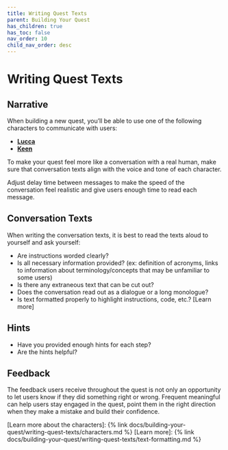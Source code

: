 ```yaml
---
title: Writing Quest Texts 
parent: Building Your Quest
has_children: true
has_toc: false
nav_order: 10
child_nav_order: desc
---
```


# Writing Quest Texts

## Narrative

When building a new quest, you’ll be able to use one of the following characters to communicate with users: 
- [**Lucca**](https://karenuriah5-congenial-orbit-45gj55w747q2jxvw-4000.preview.app.github.dev/docs/building-your-quest/writing-quest-texts/characters.html#lucca) 
- [**Keen**](https://karenuriah5-congenial-orbit-45gj55w747q2jxvw-4000.preview.app.github.dev/docs/building-your-quest/writing-quest-texts/characters.html#keen)

To make your quest feel more like a conversation with a real human, make sure that conversation texts align with the voice and tone of each character. 

Adjust delay time between messages to make the speed of the conversation feel realistic and give users enough time to read each message. 

## Conversation Texts

When writing the conversation texts, it is best to read the texts aloud to yourself and ask yourself: 

- Are instructions worded clearly?
- Is all necessary information provided? (ex: definition of acronyms, links to information about terminology/concepts that may be unfamiliar to some users)
- Is there any extraneous text that can be cut out?
- Does the conversation read out as a dialogue or a long monologue?
- Is text formatted properly to highlight instructions, code, etc.? [Learn more]

## Hints
- Have you provided enough hints for each step? 
- Are the hints helpful? 

## Feedback 

The feedback users receive throughout the quest is not only an opportunity to let users know if they did something right or wrong. Frequent meaningful can help users stay engaged in the quest, point them in the right direction when they make a mistake and build their confidence.

[Learn more about the characters]: {% link docs/building-your-quest/writing-quest-texts/characters.md %}
[Learn more]: {% link docs/building-your-quest/writing-quest-texts/text-formatting.md %}